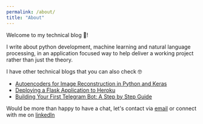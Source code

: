 ```yaml
---
permalink: /about/
title: "About"
---
```


Welcome to my technical blog 👋!

I write about python development, machine learning and natural language processing, in an application focused way to help deliver a working project rather than just the theory.

I have other technical blogs that you can also check 🤓

+ [Autoencoders for Image Reconstruction in Python and Keras](https://stackabuse.com/autoencoders-for-image-reconstruction-in-python-and-keras/)
+ [Deploying a Flask Application to Heroku](https://stackabuse.com/deploying-a-flask-application-to-heroku/)
+ [Building Your First Telegram Bot: A Step by Step Guide](https://www.toptal.com/python/telegram-bot-tutorial-python)

Would be more than happy to have a chat, let's contact via [email](aliabdelaal369@gmail.com) or connect with me on [linkedIn](https://www.linkedin.com/in/aliabdelaal/)
